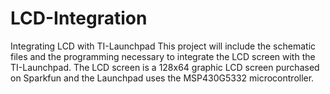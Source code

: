 # LCD-Integration
Integrating LCD with TI-Launchpad
This project will include the schematic files and the programming necessary to integrate the LCD screen with the TI-Launchpad.
The LCD screen is a 128x64 graphic LCD screen purchased on Sparkfun and the Launchpad uses the MSP430G5332 microcontroller.
